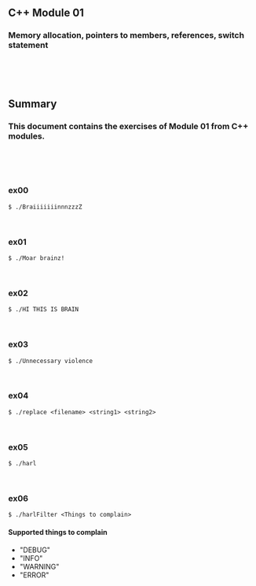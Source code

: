 ## C++ Module 01
### Memory allocation, pointers to members, references, switch statement
<br/><br/><br/>

## Summary
### This document contains the exercises of Module 01 from C++ modules.
<br/><br/><br/>

### ex00
	$ ./BraiiiiiiinnnzzzZ
<br/>

### ex01
	$ ./Moar brainz!
<br/>

### ex02
	$ ./HI THIS IS BRAIN
<br/>

### ex03
	$ ./Unnecessary violence
<br/>

### ex04
	$ ./replace <filename> <string1> <string2>
<br/>

### ex05
	$ ./harl
<br/>

### ex06
	$ ./harlFilter <Things to complain>
#### Supported things to complain
* "DEBUG"
* "INFO"
* "WARNING"
* "ERROR"
<br/>